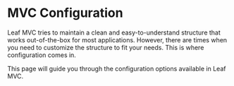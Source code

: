# MVC Configuration

Leaf MVC tries to maintain a clean and easy-to-understand structure that works out-of-the-box for most applications. However, there are times when you need to customize the structure to fit your needs. This is where configuration comes in.

This page will guide you through the configuration options available in Leaf MVC.
